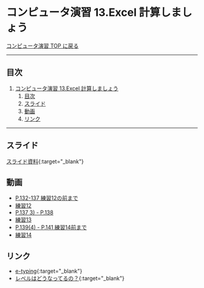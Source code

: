 # コンピュータ演習 13.Excel 計算しましょう

[コンピュータ演習 TOP に戻る](./index.md)

---

## 目次

1. [コンピュータ演習 13.Excel 計算しましょう](#コンピュータ演習-13excel-計算しましょう)
   1. [目次](#目次)
   2. [スライド](#スライド)
   3. [動画](#動画)
   4. [リンク](#リンク)


---

## スライド

[スライド資料](./cp_13slide.pdf){:target="_blank"}

## 動画

- [P.132-137 練習12の前まで](https://www.youtube.com/watch?v=Nx3y_UlYO64)
- [練習12](https://www.youtube.com/watch?v=D6Es7kbyaQw)
- [P.137 3) - P.138](https://www.youtube.com/watch?v=0SHLcszCsy8)
- [練習13](https://www.youtube.com/watch?v=IqjK8JL2B2I)
- [P.139(4) - P.141 練習14前まで](https://www.youtube.com/watch?v=6m_Lpu5fO5k)
- [練習14](https://www.youtube.com/watch?v=IkNqkIyUBdk)

## リンク
- [e-typing](https://www.e-typing.ne.jp/){:target="_blank"}
- [レベルはどうなってるの？](https://www.e-typing.ne.jp/help/015.asp){:target="_blank"}
